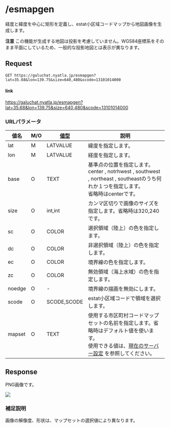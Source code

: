 # /esmapgen

経度と緯度を中心に矩形を定義し、estat小区域コードマップから地図画像を生成します。

**注意**
この機能が生成する地図は投影を考慮していません。WGS84座標系をそのまま平面にしているため、一般的な投影地図とは表示が異なります。



## Request

```
GET https://galuchat.nyatla.jp/esmapgen?lat=35.68&lon=139.75&size=640,480&scode=13101014000
```
#### link
https://galuchat.nyatla.jp/esmapgen?lat=35.68&lon=139.75&size=640,480&scode=13101014000


### URLパラメータ
|値名|M/O|[値型](../valuetype.md)|説明|
|--|--|--|--|
|lat|M|LATVALUE|緯度を指定します。|
|lon|M|LATVALUE|経度を指定します。|
|base|O|TEXT|基準点の位置を指定します。<br>center , notrhwest , southwest , northeast , southeastのうち何れか１つを指定します。<br>省略時はcenterです。|
|size|O|int,int|カンマ区切りで画像のサイズを指定します。省略時は320,240です。|
|sc|O|COLOR|選択領域（陸上）の色を指定します。|
|dc|O|COLOR|非選択領域（陸上）の色を指定します。|
|ec|O|COLOR|境界線の色を指定します。|
|zc|O|COLOR|無効領域（海上水域）の色を指定します。|
|noedge|O|-|境界線の描画を無効にします。|
|scode|O|SCODE,SCODE|estat小区域コードで領域を選択します。|
|mapset|O|TEXT|使用する市区町村コードマップセットの名前を指定します。省略時はデフォルト値を使います。<br/>使用できる値は、[現在のサーバー設定](../current_setting.md) を参照してください。|



## Response
PNG画像です。

<img src="https://galuchat.nyatla.jp/esmapgen?lat=35.68&lon=139.75&size=640,480&scode=13101014000">


### 補足説明

画像の解像度、形状は、マップセットの選択値により異なります。



